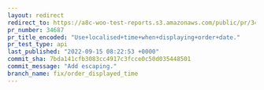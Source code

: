 ```yaml
---
layout: redirect
redirect_to: https://a8c-woo-test-reports.s3.amazonaws.com/public/pr/34687/api/index.html
pr_number: 34687
pr_title_encoded: "Use+localised+time+when+displaying+order+date."
pr_test_type: api
last_published: "2022-09-15 08:22:53 +0000"
commit_sha: 7bda141cfb3083cc4917c3fcce0c50d035448501
commit_message: "Add escaping."
branch_name: fix/order_displayed_time
---
```

